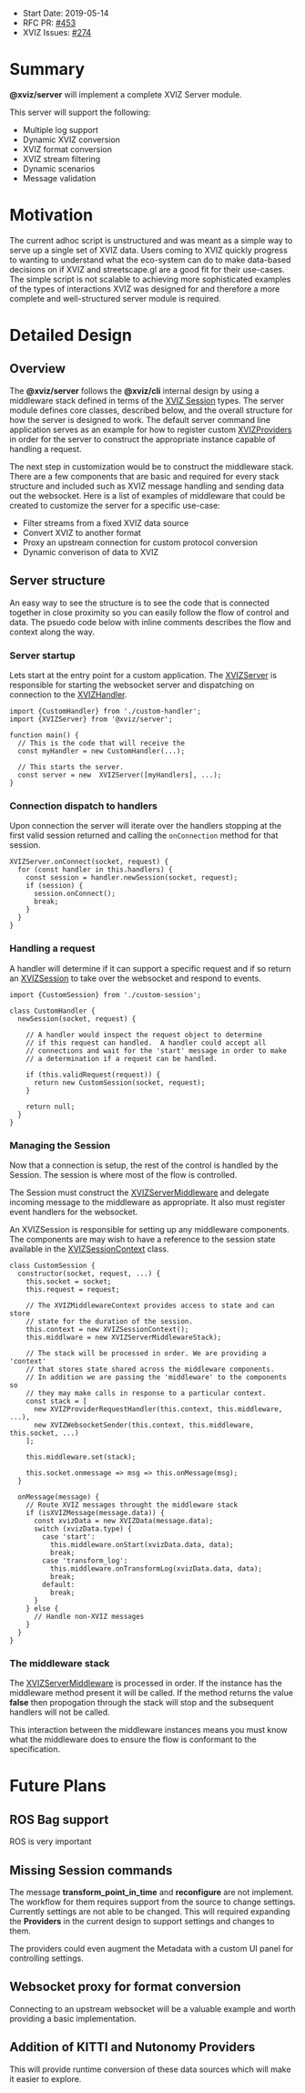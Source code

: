 - Start Date: 2019-05-14
- RFC PR: [#453](https://github.com/uber/xviz/pull/453)
- XVIZ Issues: [#274](https://github.com/uber/xviz/issues/274)

# Summary

**@xviz/server** will implement a complete XVIZ Server module.

This server will support the following:
 - Multiple log support
 - Dynamic XVIZ conversion
 - XVIZ format conversion
 - XVIZ stream filtering
 - Dynamic scenarios
 - Message validation

# Motivation

The current adhoc script is unstructured and was meant as a simple way to serve up a single
set of XVIZ data. Users coming to XVIZ quickly progress to wanting to understand what the
eco-system can do to make data-based decisions on if XVIZ and streetscape.gl are a good fit
for their use-cases. The simple script is not scalable to achieving more sophisticated examples
of the types of interactions XVIZ was designed for and therefore a more complete and well-structured
server module is required.

# Detailed Design

## Overview

The **@xviz/server** follows the **@xviz/cli** internal design by using a middleware stack defined
in terms of the [XVIZ Session](/docs/api-reference/server/xviz-server.md) types. The server module
defines core classes, described below, and the overall structure for how the server is designed to
work. The default server command line application serves as an example for how to register custom
[XVIZProviders](/docs/api-reference/io/overview-provider.md) in order for the server to construct
the appropriate instance capable of handling a request.

The next step in customization would be to construct the middleware stack. There are a few components
that are basic and required for every stack structure and included such as XVIZ message handling and
sending data out the websocket.  Here is a list of examples of middleware that could be created to customize
the server for a specific use-case:

 - Filter streams from a fixed XVIZ data source
 - Convert XVIZ to another format
 - Proxy an upstream connection for custom protocol conversion
 - Dynamic converison of data to XVIZ 

## Server structure

An easy way to see the structure is to see the code that is connected together
in close proximity so you can easily follow the flow of control and data. The
psuedo code below with inline comments describes the flow and context along the way.

### Server startup

Lets start at the entry point for a custom application.  The [XVIZServer](/docs/api-reference/server/xviz-server.md)
is responsible for starting the websocket server and dispatching on connection
to the [XVIZHandler](/docs/api-reference/server/xviz-handler.md).

```
import {CustomHandler} from './custom-handler';
import {XVIZServer} from '@xviz/server';

function main() {
  // This is the code that will receive the 
  const myHandler = new CustomHandler(...);  

  // This starts the server.
  const server = new  XVIZServer([myHandlers], ...);
}
```

### Connection dispatch to handlers

Upon connection the server will iterate over the handlers
stopping at the first valid session returned and calling the
`onConnection` method for that session.

```
XVIZServer.onConnect(socket, request) {
  for (const handler in this.handlers) {
    const session = handler.newSession(socket, request);
    if (session) {
      session.onConnect();
      break;
    }
  }
}
```

### Handling a request

A handler will determine if it can support a specific request and if so
return an [XVIZSession](/docs/api-reference/server/xviz-session.md) to take over the websocket and respond to events.

```
import {CustomSession} from './custom-session';

class CustomHandler {
  newSession(socket, request) {

    // A handler would inspect the request object to determine
    // if this request can handled.  A handler could accept all
    // connections and wait for the 'start' message in order to make
    // a determination if a request can be handled.

    if (this.validRequest(request)) {
      return new CustomSession(socket, request);
    }

    return null;
  }
}
```

### Managing the Session

Now that a connection is setup, the rest of the control is handled by the
Session. The session is where most of the flow is controlled.

The Session must construct the [XVIZServerMiddleware](/docs/api-reference/server/xviz-server-middleware.md) and delegate incoming
message to the middleware as appropriate. It also must register event handlers for the
websocket.

An XVIZSession is responsible for setting up any middleware components.  The components
are may wish to have a reference to the session state available in the [XVIZSessionContext](/docs/api-reference/server/xviz-session-context.md)
class.

```
class CustomSession {
  constructor(socket, request, ...) {
    this.socket = socket;
    this.request = request;

    // The XVIZMiddlewareContext provides access to state and can store
    // state for the duration of the session.
    this.context = new XVIZSessionContext();
    this.middlware = new XVIZServerMiddlewareStack);

    // The stack will be processed in order. We are providing a 'context'
    // that stores state shared across the middleware components.
    // In addition we are passing the 'middleware' to the components so
    // they may make calls in response to a particular context.
    const stack = [
      new XVIZProviderRequestHandler(this.context, this.middleware, ...),
      new XVIZWebsocketSender(this.context, this.middleware, this.socket, ...)
    ];

    this.middleware.set(stack);

    this.socket.onmessage => msg => this.onMessage(msg);
  }

  onMessage(message) {
    // Route XVIZ messages throught the middleware stack
    if (isXVIZMessage(message.data)) {
      const xvizData = new XVIZData(message.data);
      switch (xvizData.type) {
        case 'start':
          this.middleware.onStart(xvizData.data, data);
          break;
        case 'transform_log':
          this.middleware.onTransformLog(xvizData.data, data);
          break;
        default:
          break; 
      }
    } else {
      // Handle non-XVIZ messages
    }
  }
}
```

### The middleware stack

The [XVIZServerMiddleware](/docs/api-reference/server/overview-middleware.md) is processed in order. If the instance has
the middleware method present it will be called. If the method returns
the value **false** then propogation through the stack will stop and the
subsequent handlers will not be called.

This interaction between the middleware instances means you must know
what the middleware does to ensure the flow is conformant to the specification.

# Future Plans

## ROS Bag support

ROS is very important 

## Missing Session commands

The message **transform_point_in_time** and **reconfigure** are not implement. The workflow
for them requires support from the source to change settings.  Currently settings are not
able to be changed. This will required expanding the **Providers** in the current design
to support settings and changes to them.

The providers could even augment the Metadata with a custom UI panel for controlling settings.

## Websocket proxy for format conversion

Connecting to an upstream websocket will be a valuable example and worth providing a
basic implementation.

## Addition of KITTI and Nutonomy Providers

This will provide runtime conversion of these data sources which will make it easier to explore.
